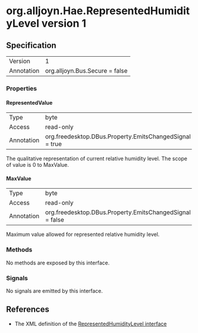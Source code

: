 # org.alljoyn.Hae.RepresentedHumidityLevel version 1

## Specification

|            |                                                                |
|------------|----------------------------------------------------------------|
| Version    | 1                                                              |
| Annotation | org.alljoyn.Bus.Secure = false                                 |

### Properties

#### RepresentedValue

|            |                                                                |
|------------|----------------------------------------------------------------|
| Type       | byte                                                           |
| Access     | read-only                                                      |
| Annotation | org.freedesktop.DBus.Property.EmitsChangedSignal = true        |

The qualitative representation of current relative humidity level.
The scope of value is 0 to MaxValue.

#### MaxValue

|            |                                                                |
|------------|----------------------------------------------------------------|
| Type       | byte                                                           |
| Access     | read-only                                                      |
| Annotation | org.freedesktop.DBus.Property.EmitsChangedSignal = false       |

Maximum value allowed for represented relative humidity level.

### Methods

No methods are exposed by this interface.

### Signals

No signals are emitted by this interface.

## References

  * The XML definition of the [RepresentedHumidityLevel interface](org.alljoyn.Hae.RepresentedHumidityLevel-v1.xml)

